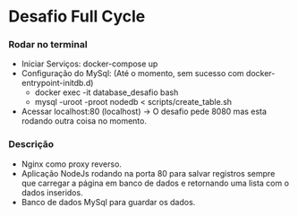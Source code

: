 # Desafio Full Cycle 

### Rodar no terminal 
- Iniciar Serviços: docker-compose up
- Configuração do MySql: (Até o momento, sem sucesso com docker-entrypoint-initdb.d)
  - docker exec -it database_desafio bash
  - mysql -uroot -proot nodedb < scripts/create_table.sh 
- Acessar localhost:80 (localhost) -> O desafio pede 8080 mas esta rodando outra coisa no momento.

### Descrição
- Nginx como proxy reverso.
- Aplicação NodeJs rodando na porta 80 para salvar registros sempre que carregar a página em banco de dados e retornando uma lista com o dados inseridos.
- Banco de dados MySql para guardar os dados.
